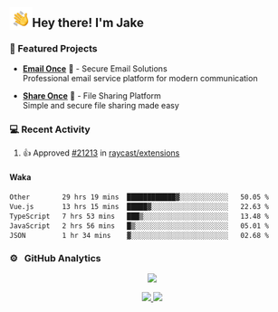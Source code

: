 <img alt="Night Coding" src="./assets/Hand%20Wave.gif" width='40' align="left"/><h2>Hey there! I'm Jake</h2>

### 🚀 Featured Projects

- **<a href="https://email-once.com/" target="_blank">Email Once</a>** 📧 - Secure Email Solutions  
  Professional email service platform for modern communication

- **<a href="http://share-once.com/" target="_blank">Share Once</a>** 📂 - File Sharing Platform  
  Simple and secure file sharing made easy

### 💻 Recent Activity

<!--RECENT_ACTIVITY:start-->
1. 👍 Approved [#21213](https://github.com/raycast/extensions/pull/21213#pullrequestreview-3165817053) in [raycast/extensions](https://github.com/raycast/extensions)<br>
<!--RECENT_ACTIVITY:end-->

#### Waka

<!--START_SECTION:waka-->

```txt
Other        29 hrs 19 mins  ████████████▓░░░░░░░░░░░░   50.05 %
Vue.js       13 hrs 15 mins  █████▓░░░░░░░░░░░░░░░░░░░   22.63 %
TypeScript   7 hrs 53 mins   ███▒░░░░░░░░░░░░░░░░░░░░░   13.48 %
JavaScript   2 hrs 56 mins   █▒░░░░░░░░░░░░░░░░░░░░░░░   05.01 %
JSON         1 hr 34 mins    ▓░░░░░░░░░░░░░░░░░░░░░░░░   02.68 %
```

<!--END_SECTION:waka-->

### ⚙️ &nbsp; GitHub Analytics

<p align="center">
  <img src="http://github-profile-summary-cards.vercel.app/api/cards/profile-details?username=JakeLaoyu&theme=2077" />
</p>


<p align="center">
<a href="https://github.com/JakeLaoyu">
  <img height="180em" src="https://github-readme-stats-eight-theta.vercel.app/api?username=jakelaoyu&show_icons=true&theme=algolia&include_all_commits=true&count_private=true"/>
  <img height="180em" src="https://github-readme-stats-eight-theta.vercel.app/api/top-langs/?username=jakelaoyu&layout=compact&langs_count=8&theme=algolia&hide=html&count_private=true"/>
</a>
</p>

<!-- ### 🤝🏻 &nbsp; Connect with Me

<p align="center">
<a href="https://i.jakeyu.top"><img src="https://img.shields.io/badge/-i.jakeyu.top-3423A6?style=flat&logo=Google-Chrome&logoColor=white"/></a>
<a href="mailto:jake.laoyu@gmail.com"><img src="https://img.shields.io/badge/-jake.laoyu@gmail.com-D14836?style=flat&logo=Gmail&logoColor=white"/></a>
</p> -->
